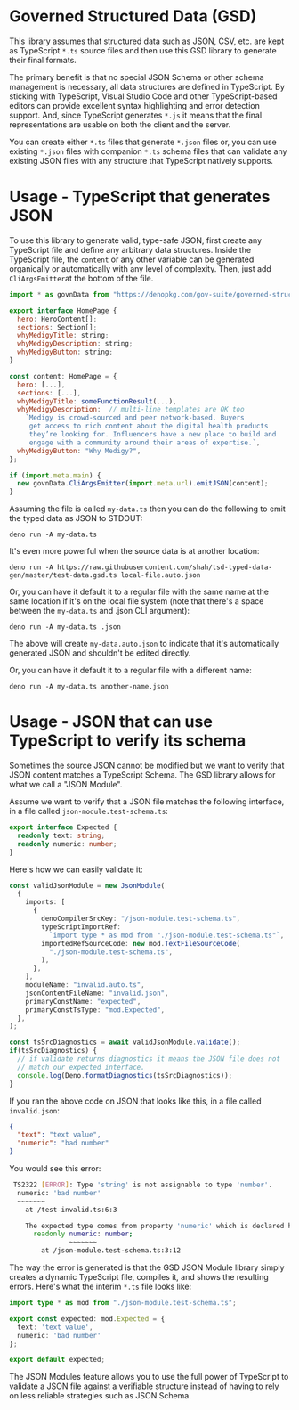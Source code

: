 # Governed Structured Data (GSD)

This library assumes that structured data such as JSON, CSV, etc. are kept as TypeScript `*.ts` source files and then use this GSD library to generate their final formats. 

The primary benefit is that no special JSON Schema or other schema management is necessary, all data structures are defined in TypeScript. By sticking with TypeScript, Visual Studio Code and other TypeScript-based editors can provide excellent syntax highlighting and error detection support. And, since TypeScript generates `*.js` it means that the final representations are usable on both the client and the server.

You can create either `*.ts` files that generate `*.json` files or, you can use existing `*.json` files with companion `*.ts` schema files that can validate any existing JSON files with any structure that TypeScript natively supports.

# Usage - TypeScript that generates JSON

To use this library to generate valid, type-safe JSON, first create any TypeScript file and define any arbitrary data structures. Inside the TypeScript file, the `content` or any other variable can be generated organically or automatically with any level of complexity. Then, just add `CliArgsEmitter`at the bottom of the file.

```javascript
import * as govnData from "https://denopkg.com/gov-suite/governed-structured-data/mod.ts";

export interface HomePage {
  hero: HeroContent[];
  sections: Section[];
  whyMedigyTitle: string;
  whyMedigyDescription: string;
  whyMedigyButton: string;
}

const content: HomePage = {
  hero: [...],
  sections: [...],
  whyMedigyTitle: someFunctionResult(...),
  whyMedigyDescription:  // multi-line templates are OK too
    `Medigy is crowd-sourced and peer network-based. Buyers 
     get access to rich content about the digital health products 
     they’re looking for. Influencers have a new place to build and
     engage with a community around their areas of expertise.`,
  whyMedigyButton: "Why Medigy?",
};

if (import.meta.main) {
  new govnData.CliArgsEmitter(import.meta.url).emitJSON(content);
}
```

Assuming the file is called `my-data.ts` then you can do the following to emit the typed data as JSON to STDOUT:

```
deno run -A my-data.ts 
```

It's even more powerful when the source data is at another location:

```
deno run -A https://raw.githubusercontent.com/shah/tsd-typed-data-gen/master/test-data.gsd.ts local-file.auto.json
```

Or, you can have it default it to a regular file with the same name at the same location if it's on the local file system (note that there's a space between the `my-data.ts` and .json CLI argument):

```
deno run -A my-data.ts .json
```

The above will create `my-data.auto.json` to indicate that it's automatically generated JSON and shouldn't be edited directly.

Or, you can have it default it to a regular file with a different name:

```
deno run -A my-data.ts another-name.json
```

# Usage - JSON that can use TypeScript to verify its schema

Sometimes the source JSON cannot be modified but we want to verify that JSON content matches a TypeScript Schema. The GSD library allows for what we call a "JSON Module".

Assume we want to verify that a JSON file matches the following interface,
in a file called `json-module.test-schema.ts`:

```typescript
export interface Expected {
  readonly text: string;
  readonly numeric: number;
}
```

Here's how we can easily validate it:

```typescript
const validJsonModule = new JsonModule(
  {
    imports: [
      {
        denoCompilerSrcKey: "/json-module.test-schema.ts",
        typeScriptImportRef:
          `import type * as mod from "./json-module.test-schema.ts"`,
        importedRefSourceCode: new mod.TextFileSourceCode(
          "./json-module.test-schema.ts",
        ),
      },
    ],
    moduleName: "invalid.auto.ts",
    jsonContentFileName: "invalid.json",
    primaryConstName: "expected",
    primaryConstTsType: "mod.Expected",
  },
);

const tsSrcDiagnostics = await validJsonModule.validate();
if(tsSrcDiagnostics) {
  // if validate returns diagnostics it means the JSON file does not
  // match our expected interface. 
  console.log(Deno.formatDiagnostics(tsSrcDiagnostics));
}
```

If you ran the above code on JSON that looks like this, in a file called
`invalid.json`:

```json
{
  "text": "text value",
  "numeric": "bad number"
}
```

You would see this error:

```bash
 TS2322 [ERROR]: Type 'string' is not assignable to type 'number'.
  numeric: 'bad number'
  ~~~~~~~
    at /test-invalid.ts:6:3

    The expected type comes from property 'numeric' which is declared here on type 'Expected'
      readonly numeric: number;
               ~~~~~~~
        at /json-module.test-schema.ts:3:12
```

The way the error is generated is that the GSD JSON Module library simply creates a dynamic TypeScript file, compiles it, and shows the resulting errors. Here's what the interim `*.ts` file looks like:

```typescript
import type * as mod from "./json-module.test-schema.ts";

export const expected: mod.Expected = {
  text: 'text value',
  numeric: 'bad number'
};

export default expected;
```

The JSON Modules feature allows you to use the full power of TypeScript to validate a JSON file against a verifiable structure instead of having to rely on less reliable strategies such as JSON Schema.